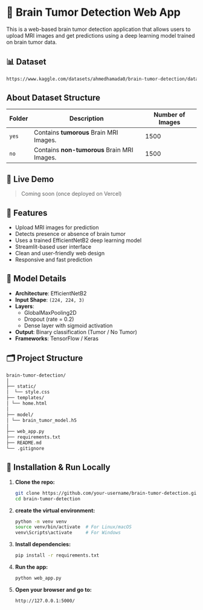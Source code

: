 # 🧠 Brain Tumor Detection Web App

This is a web-based brain tumor detection application that allows users to upload MRI images and get predictions using a deep learning model trained on brain tumor data.
## 📊 Dataset 
```bash
https://www.kaggle.com/datasets/ahmedhamada0/brain-tumor-detection/data
```
##  About Dataset Structure

| Folder | Description | Number of Images |
|---|---|---|
| `yes` | Contains **tumorous** Brain MRI Images. | 1500 |
| `no` | Contains **non-tumorous** Brain MRI Images. | 1500 |

## 🚀 Live Demo
> Coming soon (once deployed on Vercel)

## 📌 Features

- Upload MRI images for prediction
- Detects presence or absence of brain tumor
- Uses a trained EfficientNetB2 deep learning model
- Streamlit-based user interface
- Clean and user-friendly web design
- Responsive and fast prediction

## 🧠 Model Details

- **Architecture**: EfficientNetB2
- **Input Shape**: `(224, 224, 3)`
- **Layers**:
  - GlobalMaxPooling2D
  - Dropout (rate = 0.2)
  - Dense layer with sigmoid activation
- **Output**: Binary classification (Tumor / No Tumor)
- **Frameworks**: TensorFlow / Keras

## 🗂️ Project Structure
```bash
brain-tumor-detection/
│
├── static/ 
│  └── style.css
├── templates/ 
│ └── home.html
│
├── model/
│ └── brain_tumor_model.h5 
│
├── web_app.py 
├── requirements.txt 
├── README.md
└── .gitignore
```

## 🔧 Installation & Run Locally

1. **Clone the repo:**
   ```bash
   git clone https://github.com/your-username/brain-tumor-detection.git
   cd brain-tumor-detection
   ```
2. **create the virtual environment:**
   ```bash
   python -m venv venv
   source venv/bin/activate  # For Linux/macOS
   venv\Scripts\activate     # For Windows
   ```
3. **Install dependencies:**
   ```bash
   pip install -r requirements.txt
   ```
4. **Run the app:**
   ```bash
   python web_app.py
   ```
5. **Open your browser and go to:**
   ```bash
   http://127.0.0.1:5000/
   ```
